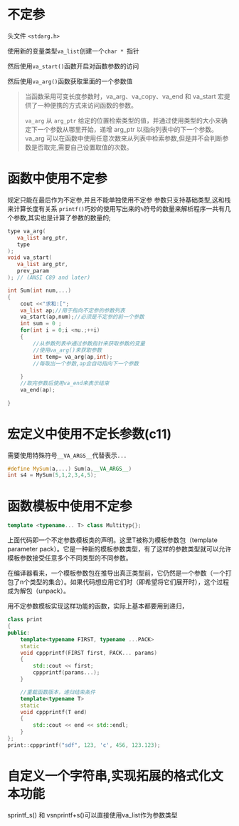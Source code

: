 # 不定参

头文件 `<stdarg.h>`

使用新的变量类型`va_list`创建一个`char * `指针

然后使用`va_start()`函数开启对函数参数的访问

然后使用`va_arg()`函数获取里面的一个参数值

>当函数采用可变长度参数时，va_arg、va_copy、va_end 和 va_start 宏提供了一种便携的方式来访问函数的参数。
>
>`va_arg` 从 `arg_ptr` 给定的位置检索类型的值，并通过使用类型的大小来确定下一个参数从哪里开始，递增 arg_ptr 以指向列表中的下一个参数。 va_arg 可以在函数中使用任意次数来从列表中检索参数,但是并不会判断参数是否取完,需要自己设置取值的次数。
# 函数中使用不定参

规定只能在最后作为不定参,并且不能单独使用不定参
参数只支持基础类型,这和栈来计算长度有关系
`printf()`巧妙的使用写出来的`%`符号的数量来解析程序一共有几个参数,其实也是计算了参数的数量的;

```cpp
type va_arg(
   va_list arg_ptr,
   type
);
void va_start(
   va_list arg_ptr,
   prev_param
); // (ANSI C89 and later)

int Sum(int num,...)
{
	cout <<"求和:[";
	va_list ap;//用于指向不定参的参数列表
	va_start(ap,num);//必须是不定参的前一个参数
	int sum = 0 ;
	for(int i = 0;i <nu.;++i)
	{
		//从参数列表中通过参数指针来获取参数的变量
		//使用va_arg()来获取参数
		int temp= va_arg(ap,int);
		//每取出一个参数,ap会自动指向下一个参数
	
	}
	//取完参数后使用va_end来表示结束
	va_end(ap);
	
}
```

# 宏定义中使用不定长参数(c11)
需要使用特殊符号`__VA_ARGS__`代替表示`...`
```cpp
#define MySum(a,...) Sum(a,__VA_ARGS__)
int s4 = MySum(5,1,2,3,4,5);
```


# 函数模板中使用不定参
```cpp
template <typename... T> class Multityp{};
```
上面代码即一个不定参数模板类的声明。这里T被称为模板参数包（template parameter pack）。它是一种新的模板参数类型，有了这样的参数类型就可以允许模板参数接受任意多个不同类型的不同参数。

在编译器看来，一个模板参数包在推导出真正类型前，它仍然是一个参数（一个打包了n个类型的集合）。如果代码想应用它们时（即希望将它们展开时），这个过程成为解包（unpack）。

用不定参数模板实现这样功能的函数，实际上基本都要用到递归，
```cpp
class print
{
public:
    template<typename FIRST, typename ...PACK>
    static
    void cppprintf(FIRST first, PACK... params)
    {
        std::cout << first;
        cppprintf(params...);
    }

    //重载函数版本，递归结束条件
    template<typename T>
    static
    void cppprintf(T end)
    {
        std::cout << end << std::endl;
    }
};
print::cppprintf("sdf", 123, 'c', 456, 123.123);
```
# 自定义一个字符串,实现拓展的格式化文本功能
sprintf_s() 和 vsnprintf+s()可以直接使用va_list作为参数类型